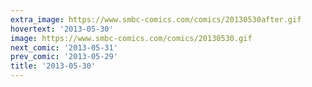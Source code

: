 ```yaml
---
extra_image: https://www.smbc-comics.com/comics/20130530after.gif
hovertext: '2013-05-30'
image: https://www.smbc-comics.com/comics/20130530.gif
next_comic: '2013-05-31'
prev_comic: '2013-05-29'
title: '2013-05-30'
---
```


